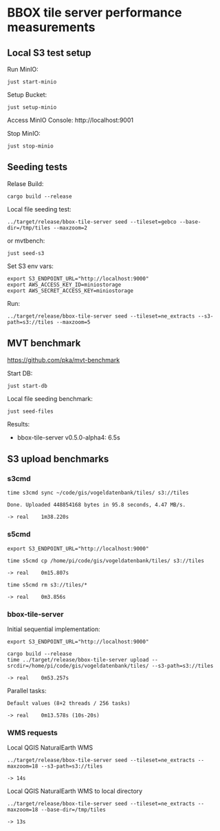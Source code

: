 # BBOX tile server performance measurements

## Local S3 test setup

Run MinIO:

    just start-minio

Setup Bucket:

    just setup-minio

Access MinIO Console: http://localhost:9001

Stop MinIO:

    just stop-minio


## Seeding tests

Relase Build:

    cargo build --release

Local file seeding test:

    ../target/release/bbox-tile-server seed --tileset=gebco --base-dir=/tmp/tiles --maxzoom=2

or mvtbench:

    just seed-s3

Set S3 env vars:

    export S3_ENDPOINT_URL="http://localhost:9000"
    export AWS_ACCESS_KEY_ID=miniostorage
    export AWS_SECRET_ACCESS_KEY=miniostorage

Run:

    ../target/release/bbox-tile-server seed --tileset=ne_extracts --s3-path=s3://tiles --maxzoom=5


## MVT benchmark

https://github.com/pka/mvt-benchmark

Start DB:

    just start-db

Local file seeding benchmark:

    just seed-files

Results:

* bbox-tile-server v0.5.0-alpha4: 6.5s


## S3 upload benchmarks

### s3cmd

    time s3cmd sync ~/code/gis/vogeldatenbank/tiles/ s3://tiles

    Done. Uploaded 448854168 bytes in 95.8 seconds, 4.47 MB/s.

    -> real    1m38.220s

### s5cmd

    export S3_ENDPOINT_URL="http://localhost:9000"

    time s5cmd cp /home/pi/code/gis/vogeldatenbank/tiles/ s3://tiles

    -> real    0m15.807s

    time s5cmd rm s3://tiles/*

    -> real    0m3.856s

### bbox-tile-server

Initial sequential implementation:

    export S3_ENDPOINT_URL="http://localhost:9000"

    cargo build --release
    time ../target/release/bbox-tile-server upload --srcdir=/home/pi/code/gis/vogeldatenbank/tiles/ --s3-path=s3://tiles

    -> real    0m53.257s

Parallel tasks:

    Default values (8+2 threads / 256 tasks)

    -> real    0m13.578s (10s-20s)

### WMS requests

Local QGIS NaturalEarth WMS

    ../target/release/bbox-tile-server seed --tileset=ne_extracts --maxzoom=18 --s3-path=s3://tiles

    -> 14s

Local QGIS NaturalEarth WMS to local directory

    ../target/release/bbox-tile-server seed --tileset=ne_extracts --maxzoom=18 --base-dir=/tmp/tiles

    -> 13s
